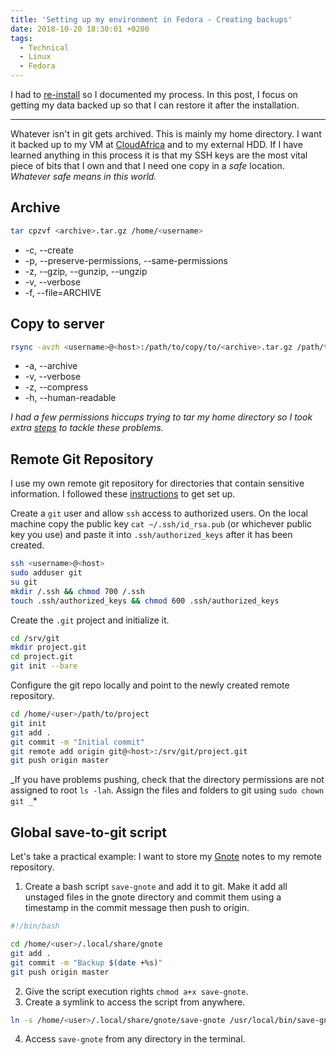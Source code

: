 ```yaml
---
title: 'Setting up my environment in Fedora - Creating backups'
date: 2018-10-20 18:30:01 +0200
tags:
  - Technical
  - Linux
  - Fedora
---
```


I had to [re-install](/blog/setting-up-my-environment-in-fedora/) so I documented my process.
In this post, I focus on getting my data backed up so that I can restore it after the
installation.

---

Whatever isn't in git gets archived. This is mainly my home directory.
I want it backed up to my VM at [CloudAfrica](https://www.cloudafrica.net/)
and to my external HDD. If I have learned anything in this process it is that my SSH keys are
the most vital piece of bits that I own and that I need one copy in a _safe_ location.
_Whatever safe means in this world._

## Archive

```bash
tar cpzvf <archive>.tar.gz /home/<username>
```

- -c, --create
- -p, --preserve-permissions, --same-permissions
- -z, --gzip, --gunzip, --ungzip
- -v, --verbose
- -f, --file=ARCHIVE

## Copy to server

```bash
rsync -avzh <username>@<host>:/path/to/copy/to/<archive>.tar.gz /path/to/copy/from/<archive>.tar.gz
```

- -a, --archive
- -v, --verbose
- -z, --compress
- -h, --human-readable

_I had a few permissions hiccups trying to tar my home directory so I took extra
[steps](/blog/setting-up-my-environment-in-fedora/) to tackle these problems._

## Remote Git Repository

I use my own remote git repository for directories that contain sensitive information.
I followed these [instructions](https://git-scm.com/book/en/v2/Git-on-the-Server-Setting-Up-the-Server)
to get set up.

Create a `git` user and allow `ssh` access to authorized users. On the local machine copy the public key
`cat ~/.ssh/id_rsa.pub` (or whichever public key you use) and paste it into `.ssh/authorized_keys` after it
has been created.

```bash
ssh <username>@<host>
sudo adduser git
su git
mkdir /.ssh && chmod 700 /.ssh
touch .ssh/authorized_keys && chmod 600 .ssh/authorized_keys
```

Create the `.git` project and initialize it.

```bash
cd /srv/git
mkdir project.git
cd project.git
git init --bare
```

Configure the git repo locally and point to the newly created remote repository.

```bash
cd /home/<user>/path/to/project
git init
git add .
git commit -m "Initial commit"
git remote add origin git@<host>:/srv/git/project.git
git push origin master
```

_If you have problems pushing, check that the directory permissions are not assigned to root `ls -lah`.
Assign the files and folders to git using `sudo chown git _`\*

## Global save-to-git script

Let's take a practical example: I want to store my [Gnote](https://wiki.gnome.org/Apps/Gnote) notes to my remote repository.

1. Create a bash script `save-gnote` and add it to git. Make it add all
   unstaged files in the gnote directory and commit them using a timestamp in the commit message then push to origin.

```bash
#!/bin/bash

cd /home/<user>/.local/share/gnote
git add .
git commit -m "Backup $(date +%s)"
git push origin master
```

2. Give the script execution rights `chmod a+x save-gnote`.
3. Create a symlink to access the script from anywhere.

```bash
ln -s /home/<user>/.local/share/gnote/save-gnote /usr/local/bin/save-gnote
```

4. Access `save-gnote` from any directory in the terminal.
